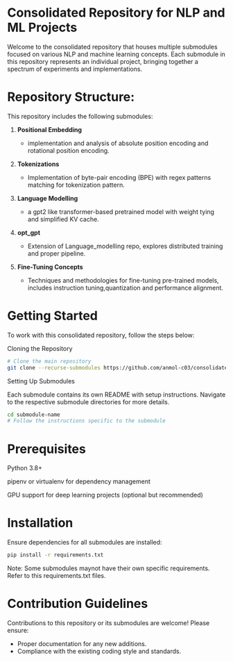 # Consolidated Repository for NLP and ML Projects

Welcome to the consolidated repository that houses multiple submodules focused on various NLP and machine learning concepts. Each submodule in this repository represents an individual project, bringing together a spectrum of experiments and implementations.

# Repository Structure:

This repository includes the following submodules:

1. **Positional Embedding**
    -  implementation and analysis of absolute position encoding and rotational position encoding.

2. **Tokenizations**
    - Implementation of byte-pair encoding (BPE) with regex patterns matching for tokenization pattern.


3. **Language Modelling**
    - a gpt2 like transformer-based pretrained model with weight tying and simplified KV cache.

4. **opt_gpt**
    - Extension of Language_modelling repo, explores distributed training and proper pipeline.

5. **Fine-Tuning Concepts**
    - Techniques and methodologies for fine-tuning pre-trained models, includes instruction tuning,quantization and performance alignment.

# Getting Started

To work with this consolidated repository, follow the steps below:

Cloning the Repository
```bash
# Clone the main repository
git clone --recurse-submodules https://github.com/anmol-c03/consolidated_LLMs
```

Setting Up Submodules

Each submodule contains its own README with setup instructions. Navigate to the respective submodule directories for more details.
```bash
cd submodule-name
# Follow the instructions specific to the submodule
```
# Prerequisites

Python 3.8+

pipenv or virtualenv for dependency management

GPU support for deep learning projects (optional but recommended)

# Installation

Ensure dependencies for all submodules are installed:
```bash
pip install -r requirements.txt
```
Note: Some submodules maynot have their own specific requirements. Refer to this  requirements.txt files.

# Contribution Guidelines

Contributions to this repository or its submodules are welcome! Please ensure:
- Proper documentation for any new additions.
- Compliance with the existing coding style and standards.